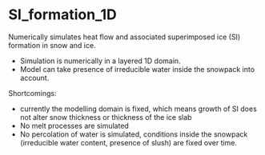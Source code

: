 # SI_formation_1D
Numerically simulates heat flow and associated superimposed ice (SI) formation in snow and ice.

- Simulation is numerically in a layered 1D domain.
- Model can take presence of irreducible water inside the snowpack into account.

Shortcomings: 
- currently the modelling domain is fixed, which means growth of SI does not alter snow thickness or thickness of the ice slab
- No melt processes are simulated
- No percolation of water is simulated, conditions inside the snowpack (irreducible water content, presence of slush) are fixed over time.
